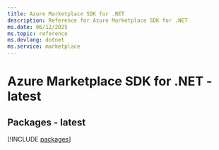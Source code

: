 ```yaml
---
title: Azure Marketplace SDK for .NET
description: Reference for Azure Marketplace SDK for .NET
ms.date: 06/12/2025
ms.topic: reference
ms.devlang: dotnet
ms.service: marketplace
---
```

# Azure Marketplace SDK for .NET - latest
## Packages - latest
[!INCLUDE [packages](marketplace-index.md)]